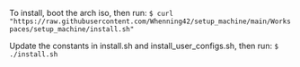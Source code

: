 To install, boot the arch iso, then run:
`$ curl "https://raw.githubusercontent.com/Whenning42/setup_machine/main/Workspaces/setup_machine/install.sh"`

Update the constants in install.sh and install_user_configs.sh,
then run:
`$ ./install.sh`
